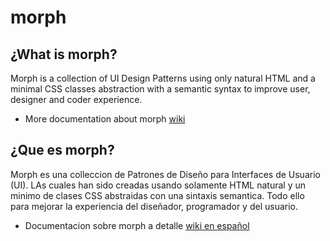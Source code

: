 # morph

## ¿What is morph?

Morph is a collection of UI Design Patterns using only natural HTML and a minimal CSS classes abstraction with a semantic syntax to improve user, designer and coder experience.

- More documentation about morph [wiki](https://github.com/techfano/morph/wiki/About-Morph)

## ¿Que es morph? 

Morph es una colleccion de Patrones de Diseño para Interfaces de Usuario (UI). LAs cuales han sido creadas usando solamente HTML natural y un minimo de clases CSS abstraidas con una sintaxis semantica. Todo ello para mejorar la experiencia del diseñador, programador y del usuario.

- Documentacion sobre morph a detalle [wiki en español](http://)
